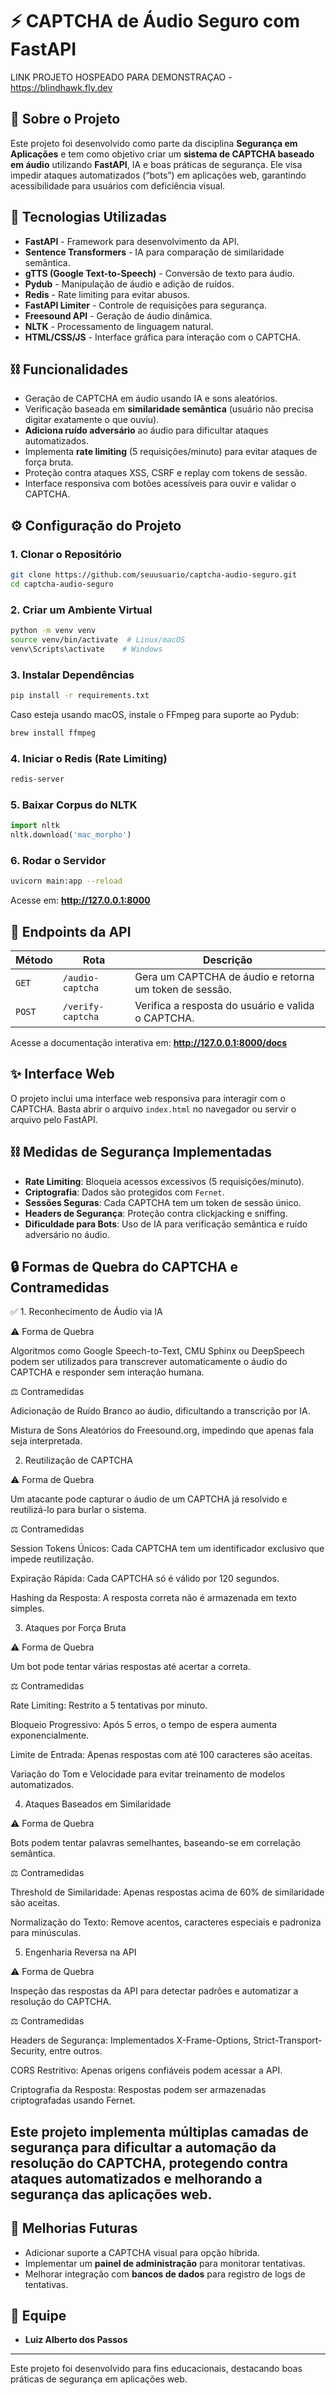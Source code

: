 # ⚡ CAPTCHA de Áudio Seguro com FastAPI

LINK PROJETO HOSPEADO PARA DEMONSTRAÇAO - https://blindhawk.fly.dev

## 📗 Sobre o Projeto
Este projeto foi desenvolvido como parte da disciplina **Segurança em Aplicações** e tem como objetivo criar um **sistema de CAPTCHA baseado em áudio** utilizando **FastAPI**, IA e boas práticas de segurança. Ele visa impedir ataques automatizados (“bots”) em aplicações web, garantindo acessibilidade para usuários com deficiência visual.

## 🔧 Tecnologias Utilizadas
- **FastAPI** - Framework para desenvolvimento da API.
- **Sentence Transformers** - IA para comparação de similaridade semântica.
- **gTTS (Google Text-to-Speech)** - Conversão de texto para áudio.
- **Pydub** - Manipulação de áudio e adição de ruídos.
- **Redis** - Rate limiting para evitar abusos.
- **FastAPI Limiter** - Controle de requisições para segurança.
- **Freesound API** - Geração de áudio dinâmica.
- **NLTK** - Processamento de linguagem natural.
- **HTML/CSS/JS** - Interface gráfica para interação com o CAPTCHA.

## ⛓️ Funcionalidades
- Geração de CAPTCHA em áudio usando IA e sons aleatórios.
- Verificação baseada em **similaridade semântica** (usuário não precisa digitar exatamente o que ouviu).
- **Adiciona ruído adversário** ao áudio para dificultar ataques automatizados.
- Implementa **rate limiting** (5 requisições/minuto) para evitar ataques de força bruta.
- Proteção contra ataques XSS, CSRF e replay com tokens de sessão.
- Interface responsiva com botões acessíveis para ouvir e validar o CAPTCHA.

## ⚙️ Configuração do Projeto
### 1. Clonar o Repositório
```bash
git clone https://github.com/seuusuario/captcha-audio-seguro.git
cd captcha-audio-seguro
```

### 2. Criar um Ambiente Virtual
```bash
python -m venv venv
source venv/bin/activate  # Linux/macOS
venv\Scripts\activate    # Windows
```

### 3. Instalar Dependências
```bash
pip install -r requirements.txt
```

Caso esteja usando macOS, instale o FFmpeg para suporte ao Pydub:
```bash
brew install ffmpeg
```

### 4. Iniciar o Redis (Rate Limiting)
```bash
redis-server
```

### 5. Baixar Corpus do NLTK
```python
import nltk
nltk.download('mac_morpho')
```

### 6. Rodar o Servidor
```bash
uvicorn main:app --reload
```

Acesse em: **http://127.0.0.1:8000**

## 📝 Endpoints da API
| Método | Rota | Descrição |
|---------|------|------------|
| `GET` | `/audio-captcha` | Gera um CAPTCHA de áudio e retorna um token de sessão. |
| `POST` | `/verify-captcha` | Verifica a resposta do usuário e valida o CAPTCHA. |

Acesse a documentação interativa em: **http://127.0.0.1:8000/docs**

## ✨ Interface Web
O projeto inclui uma interface web responsiva para interagir com o CAPTCHA. Basta abrir o arquivo `index.html` no navegador ou servir o arquivo pelo FastAPI.

## ⛓️ Medidas de Segurança Implementadas
- **Rate Limiting**: Bloqueia acessos excessivos (5 requisições/minuto).
- **Criptografia**: Dados são protegidos com `Fernet`.
- **Sessões Seguras**: Cada CAPTCHA tem um token de sessão único.
- **Headers de Segurança**: Proteção contra clickjacking e sniffing.
- **Dificuldade para Bots**: Uso de IA para verificação semântica e ruído adversário no áudio.

## 🔒 Formas de Quebra do CAPTCHA e Contramedidas
✅ 1. Reconhecimento de Áudio via IA

⚠️ Forma de Quebra

Algoritmos como Google Speech-to-Text, CMU Sphinx ou DeepSpeech podem ser utilizados para transcrever automaticamente o áudio do CAPTCHA e responder sem interação humana.

⚖️ Contramedidas

Adicionação de Ruído Branco ao áudio, dificultando a transcrição por IA.

Mistura de Sons Aleatórios do Freesound.org, impedindo que apenas fala seja interpretada.

2. Reutilização de CAPTCHA

⚠️ Forma de Quebra

Um atacante pode capturar o áudio de um CAPTCHA já resolvido e reutilizá-lo para burlar o sistema.

⚖️ Contramedidas

Session Tokens Únicos: Cada CAPTCHA tem um identificador exclusivo que impede reutilização.

Expiração Rápida: Cada CAPTCHA só é válido por 120 segundos.

Hashing da Resposta: A resposta correta não é armazenada em texto simples.

3. Ataques por Força Bruta

⚠️ Forma de Quebra

Um bot pode tentar várias respostas até acertar a correta.

⚖️ Contramedidas

Rate Limiting: Restrito a 5 tentativas por minuto.

Bloqueio Progressivo: Após 5 erros, o tempo de espera aumenta exponencialmente.

Limite de Entrada: Apenas respostas com até 100 caracteres são aceitas.

Variação do Tom e Velocidade para evitar treinamento de modelos automatizados.

 4. Ataques Baseados em Similaridade

⚠️ Forma de Quebra

Bots podem tentar palavras semelhantes, baseando-se em correlação semântica.

⚖️ Contramedidas

Threshold de Similaridade: Apenas respostas acima de 60% de similaridade são aceitas.

Normalização do Texto: Remove acentos, caracteres especiais e padroniza para minúsculas.

5. Engenharia Reversa na API

⚠️ Forma de Quebra

Inspeção das respostas da API para detectar padrões e automatizar a resolução do CAPTCHA.

⚖️ Contramedidas

Headers de Segurança: Implementados X-Frame-Options, Strict-Transport-Security, entre outros.

CORS Restritivo: Apenas origens confiáveis podem acessar a API.

Criptografia da Resposta: Respostas podem ser armazenadas criptografadas usando Fernet.

## Este projeto implementa múltiplas camadas de segurança para dificultar a automação da resolução do CAPTCHA, protegendo contra ataques automatizados e melhorando a segurança das aplicações web.

## 🚀 Melhorias Futuras
- Adicionar suporte a CAPTCHA visual para opção híbrida.
- Implementar um **painel de administração** para monitorar tentativas.
- Melhorar integração com **bancos de dados** para registro de logs de tentativas.

## 👥 Equipe
- **Luiz Alberto dos Passos**
---

Este projeto foi desenvolvido para fins educacionais, destacando boas práticas de segurança em aplicações web. 
